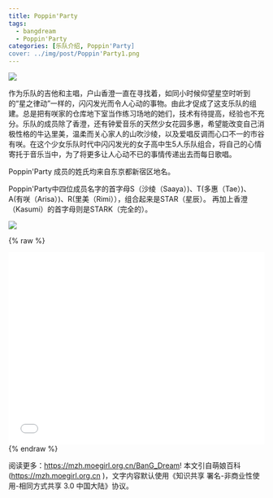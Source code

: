```yaml
---
title: Poppin'Party
tags: 
  - bangdream
  - Poppin'Party
categories: [乐队介绍, Poppin'Party]
cover: ../img/post/Poppin'Party1.png
---
```


![](../img/post/Poppin'Party1.png)

作为乐队的吉他和主唱，户山香澄一直在寻找着，如同小时候仰望星空时听到的“星之律动”一样的，闪闪发光而令人心动的事物。由此才促成了这支乐队的组建。总是把有咲家的仓库地下室当作练习场地的她们，技术有待提高，经验也不充分。乐队的成员除了香澄，还有钟爱音乐的天然少女花园多惠，希望能改变自己消极性格的牛込里美，温柔而关心家人的山吹沙绫，以及爱唱反调而心口不一的市谷有咲。在这个少女乐队时代中闪闪发光的女子高中生5人乐队组合，将自己的心情寄托于音乐当中，为了将更多让人心动不已的事情传递出去而每日歌唱。

Poppin'Party 成员的姓氏均来自东京都新宿区地名。

Poppin'Party中四位成员名字的首字母S（沙绫（Saaya）)、T(多惠（Tae）)、A(有咲（Arisa）)、R(里美（Rimi）），组合起来是STAR（星辰）。
再加上香澄（Kasumi）的首字母则是STARK（完全的）。


![](../img/post/Poppin'Party2.png)

{% raw %}
<div style="position: relative; width: 100%; height: 0; padding-bottom: 75%;">
<iframe src="//player.bilibili.com/player.html?isOutside=true&aid=112924991423270&bvid=BV1ufYWe4E5V&cid=500001642282355&p=1" scrolling="no" border="0" frameborder="no" framespacing="0" allowfullscreen="true" style="position: absolute; width: 100%; height: 100%; Left: 0; top: 0;" ></iframe></div>
{% endraw %}

阅读更多：https://mzh.moegirl.org.cn/BanG_Dream!
本文引自萌娘百科(https://mzh.moegirl.org.cn )，文字内容默认使用《知识共享 署名-非商业性使用-相同方式共享 3.0 中国大陆》协议。

